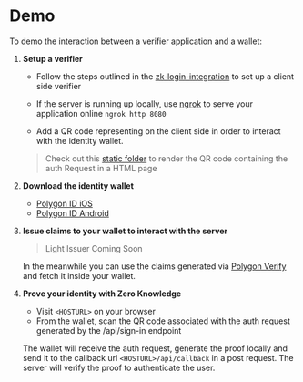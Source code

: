 # Demo

To demo the interaction between a verifier application and a wallet: 

1. **Setup a verifier**

    - Follow the steps outlined in the [zk-login-integration](./zk-login-integration.md) to set up a client side verifier

    - If the server is running up locally, use [ngrok](https://ngrok.com/) to serve your application online `ngrok http 8080`

    - Add a QR code representing on the client side in order to interact with the identity wallet.

    > Check out this [static folder](https://github.com/0xPolygonID/tutorial-examples/tree/main/verifier-integration/js) to render the QR code containing the auth Request in a HTML page

2. **Download the identity wallet**

    - [Polygon ID iOS](https://apps.apple.com/ca/app/polygon-id/id1629870183)
    - [Polygon ID Android](https://play.google.com/store/apps/details?id=com.polygonid.wallet)


3. **Issue claims to your wallet to interact with the server**

    > Light Issuer Coming Soon

    In the meanwhile you can use the claims generated via [Polygon Verify](https://verify.polygonid.com/) and fetch it inside your wallet.

4. **Prove your identity with Zero Knowledge**

    - Visit `<HOSTURL>` on your browser
    - From the wallet, scan the QR code associated with the auth request generated by the /api/sign-in endpoint

    The wallet will receive the auth request, generate the proof locally and send it to the callback url `<HOSTURL>/api/callback` in a post request. The server will verify the proof to authenticate the user.